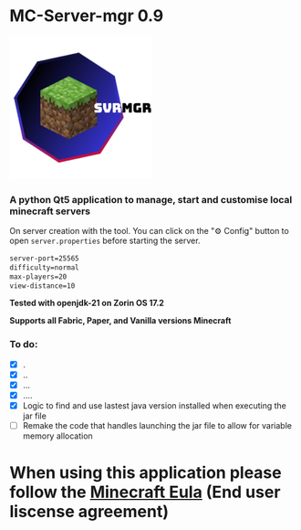 # MC-Server-mgr 0.9
<img src="logo/complete.svg" width="250"/>

### A python Qt5 application to manage, start and customise local minecraft servers

On server creation with the tool. You can click on the "⚙ Config" button to open ```server.properties``` before starting the server.

```
server-port=25565
difficulty=normal
max-players=20
view-distance=10
```

**Tested with openjdk-21 on Zorin OS 17.2**

**Supports all Fabric, Paper, and Vanilla versions Minecraft**

### To do:
- [x] .
- [x] ..
- [X] ...
- [X] ....
- [x] Logic to find and use lastest java version installed when executing the jar file
- [ ] Remake the code that handles launching the jar file to allow for variable memory allocation

# When using this application please follow the [Minecraft Eula](https://www.minecraft.net/en-us/eula) (End user liscense agreement)

